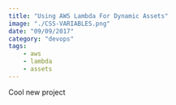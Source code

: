 ```yaml
---
title: "Using AWS Lambda For Dynamic Assets"
image: "./CSS-VARIABLES.png"
date: "09/09/2017"
category: "devops"
tags:
    - aws
    - lambda
    - assets
---
```


Cool new project
